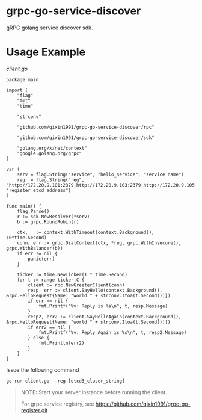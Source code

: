 # grpc-go-service-discover

gRPC golang service discover sdk.

# Usage Example

_client.go_

```golang
package main

import (
	"flag"
	"fmt"
	"time"

	"strconv"

	"github.com/qixin1991/grpc-go-service-discover/rpc"

	"github.com/qixin1991/grpc-go-service-discover/sdk"

	"golang.org/x/net/context"
	"google.golang.org/grpc"
)

var (
	serv = flag.String("service", "hello_service", "service name")
	reg  = flag.String("reg", "http://172.20.9.101:2379,http://172.20.9.103:2379,http://172.20.9.105:2379", "register etcd address")
)

func main() {
	flag.Parse()
	r := sdk.NewResolver(*serv)
	b := grpc.RoundRobin(r)

	ctx, _ := context.WithTimeout(context.Background(), 10*time.Second)
	conn, err := grpc.DialContext(ctx, *reg, grpc.WithInsecure(), grpc.WithBalancer(b))
	if err != nil {
		panic(err)
	}

	ticker := time.NewTicker(1 * time.Second)
	for t := range ticker.C {
		client := rpc.NewGreeterClient(conn)
		resp, err := client.SayHello(context.Background(), &rpc.HelloRequest{Name: "world " + strconv.Itoa(t.Second())})
		if err == nil {
			fmt.Printf("%v: Reply is %s\n", t, resp.Message)
		}
		resp2, err2 := client.SayHelloAgain(context.Background(), &rpc.HelloRequest{Name: "world " + strconv.Itoa(t.Second())})
		if err2 == nil {
			fmt.Printf("%v: Reply Again is %s\n", t, resp2.Message)
		} else {
			fmt.Println(err2)
		}
	}
}

```

Issue the following command

```shell
go run client.go --reg [etcd3_cluser_string]
```

> NOTE: Start your server instance before running the client.
>
> For grpc service registry, see https://github.com/qixin1991/grpc-go-register.git